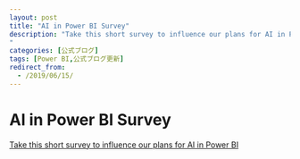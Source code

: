 ```yaml
---
layout: post
title: "AI in Power BI Survey"
description: "Take this short survey to influence our plans for AI in Power BI
"
categories: [公式ブログ]
tags: [Power BI,公式ブログ更新]
redirect_from:
  - /2019/06/15/
---
```


# AI in Power BI Survey

[Take this short survey to influence our plans for AI in Power BI
](https://powerbi.microsoft.com/ja-jp/blog/power-bi-ai-survey/)
